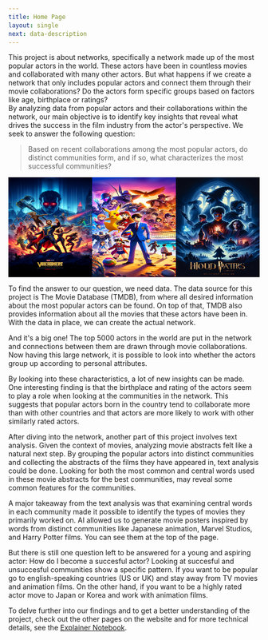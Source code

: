 ```yaml
---
title: Home Page
layout: single
next: data-description
---
```


This project is about networks, specifically a network made up of the most popular actors in the world. These actors have been in countless movies and collaborated with many other actors. But what happens if we create a network that only includes popular actors and connect them through their movie collaborations? Do the actors form specific groups based on factors like age, birthplace or ratings? \
By analyzing data from popular actors and their collaborations within the network, our main objective is to identify key insights that reveal what drives the success in the film industry from the actor's perspective. We seek to answer the following question:

> Based on recent collaborations among the most popular actors, do distinct communities form, and if so, what characterizes the most successful communities?

<div style="display: flex;">
    <img src="/images/marvel.png" width="200" height="200">
    <img src="/images/anime_dj.png" width="200" height="200">
    <img src="/images/harry_potter.png" width="200" height="200">
</div>

To find the answer to our question, we need data. The data source for this project is The Movie Database (TMDB), from where all desired information about the most popular actors can be found. On top of that, TMDB also provides information about all the movies that these actors have been in. With the data in place, we can create the actual network.

And it's a big one! The top 5000 actors in the world are put in the network and connections between them are drawn through movie collaborations. Now having this large network, it is possible to look into whether the actors group up according to personal attributes. 

By looking into these characteristics, a lot of new insights can be made. One interesting finding is that the birthplace and rating of the actors seem to play a role when looking at the communities in the network. This suggests that popular actors born in the country tend to collaborate more than with other countries and that actors are more likely to work with other similarly rated actors.

After diving into the network, another part of this project involves text analysis. Given the context of movies, analyzing movie abstracts felt like a natural next step. By grouping the popular actors into distinct communities and collecting the abstracts of the films they have appeared in, text analysis could be done. Looking for both the most common and central words used in these movie abstracts for the best communities, may reveal some common features for the communities. 

A major takeaway from the text analysis was that examining central words in each community made it possible to identify the types of movies they primarily worked on. AI allowed us to generate movie posters inspired by words from distinct communities like Japanese animation, Marvel Studios, and Harry Potter films. You can see them at the top of the page.

But there is still one question left to be answered for a young and aspiring actor: How do I become a succesful actor? Looking at succesful and unsuccesful communities show a specific pattern. If you want to be popular go to english-speaking countries (US or UK) and stay away from TV movies and animation films. On the other hand, if you want to be a highly rated actor move to Japan or Korea and work with animation films. 


To delve further into our findings and to get a better understanding of the project, check out the other pages on the website and for more technical details, see the [Explainer Notebook](explainer_notebook.html).
